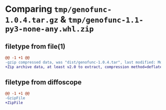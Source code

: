# Comparing `tmp/genofunc-1.0.4.tar.gz` & `tmp/genofunc-1.1-py3-none-any.whl.zip`

## filetype from file(1)

```diff
@@ -1 +1 @@
-gzip compressed data, was "dist/genofunc-1.0.4.tar", last modified: Mon Apr 10 06:16:43 2023, max compression
+Zip archive data, at least v2.0 to extract, compression method=deflate
```

## filetype from diffoscope

```diff
@@ -1 +1 @@
-GzipFile
+ZipFile
```

